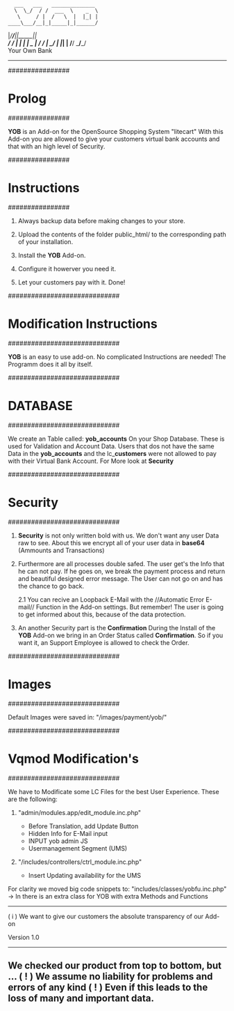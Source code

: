 	  ___   ___   ______________
	  \  \_/  / /  ___  \	 _  \
	   \     / |  /   \  |	|_| |
    ____\___/__|_|_____|_|______/
   |____/__/___|_|_____|_|______\
	   /  /	   | |     | |  _    |
	  /  /	   |  \___/  | |_|   |
	 /__/	    \_______/_______/                                         
				  Your Own Bank
_______________________________________________________________________		

################
#    Prolog    #
################

**YOB** is an Add-on for the OpenSource Shopping System "litecart"
With this Add-on you are allowed to give your customers virtual
bank accounts and that with an high level of Security.


################
# Instructions #
################

1. Always backup data before making changes to your store.
    
2. Upload the contents of the folder public_html/ to the corresponding path of your installation.

3. Install the **YOB** Add-on.

4. Configure it howerver you need it.

5. Let your customers pay with it. Done!

#############################
# Modification Instructions #
#############################

**YOB** is an easy to use add-on.
No complicated Instructions are needed!
The Programm does it all by itself.


#############################
#         DATABASE          #
#############################

We create an Table called:
**yob_accounts**
On your Shop Database.
These is used for Validation and Account Data.
Users that dos not have the same Data in the **yob_accounts** and the lc_**customers**
were not allowed to pay with their Virtual Bank Account.
For More look at **Security**


#############################
#         Security          #
#############################

1.	**Security** is not only written bold with us.
	We don't want any user Data raw to see.
	About this we encrypt all of your user data in
	**base64** (Ammounts and Transactions)

2.	Furthermore are all processes double safed.
	The user get's the Info that he can not pay.
	If he goes on, we break the payment process and
	return and beautiful designed error message.
	The User can not go on and has the chance to go back.

	2.1	You can recive an Loopback E-Mail with the //Automatic Error E-mail// Function
		in the Add-on settings.
		But remember! The user is going to get informed about this, because of
		the data protection.
		
3.	An another Security part is the **Confirmation**
	During the Install of the **YOB** Add-on we bring in 
	an Order Status called **Confirmation**.
	So if you want it, an Support Employee is allowed to check
	the Order.

	
#############################
#          Images           #
#############################

Default Images were saved in:
"/images/payment/yob/"


#############################
#   Vqmod Modification's    #
#############################

We have to Modificate some LC Files for
the best User Experience.
These are the following:

1. "admin/modules.app/edit_module.inc.php"
	- Before Translation, add Update Button
	- Hidden Info for E-Mail input
	- INPUT yob admin JS
	- Usermanagement Segment (UMS)
	
2. "/includes/controllers/ctrl_module.inc.php"
	- Insert Updating availability for the UMS
	
For clarity we moved big code snippets to:
"includes/classes/yobfu.inc.php"
-> In there is an extra class for YOB with extra Methods and Functions

_______________________________________________________________________
( i ) We want to give our customers the absolute transparency of our Add-on

Version 1.0





-----------------------------------------------------------------------
We checked our product from top to bottom, but ...
( ! ) We assume no liability for problems and errors of any kind ( ! )
Even if this leads to the loss of many and important data.
-----------------------------------------------------------------------
